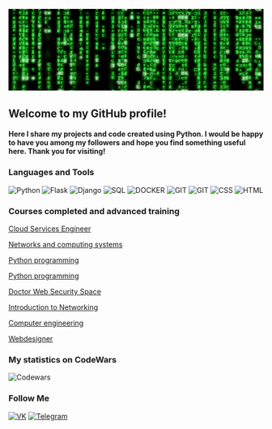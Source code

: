 ![Header](https://github.com/SergeyCicada/sergeycicada/blob/main/assets/b4e371619042d1e80918d09904e90f7d.gif)

## Welcome to my GitHub profile!
#### Here I share my projects and code created using Python. I would be happy to have you among my followers and hope you find something useful here. Thank you for visiting!
### Languages and Tools
![Python](https://img.shields.io/badge/-Python-040f04?style=for-the-badge&logo=python)
![Flask](https://img.shields.io/badge/-Flask-040f04?style=for-the-badge&logo=flask)
![Django](https://img.shields.io/badge/-Django-040f04?style=for-the-badge&logo=Django)
![SQL](https://img.shields.io/badge/-SQL-040f04?style=for-the-badge&logo=Postgresql)
![DOCKER](https://img.shields.io/badge/-DOCKER-040f04?style=for-the-badge&logo=docker)
![GIT](https://img.shields.io/badge/-git-040f04?style=for-the-badge&logo=git)
![GIT](https://img.shields.io/badge/-linux-040f04?style=for-the-badge&logo=Ubuntu)
![CSS](https://img.shields.io/badge/-CSS-040f04?style=for-the-badge&logo=css3)
![HTML](https://img.shields.io/badge/-HTML-040f04?style=for-the-badge&logo=HTML5)

### Courses completed and advanced training
[Cloud Services Engineer](https://github.com/SergeyCicada/completed_courses/blob/main/%D0%95%D0%B2%D0%B3%D1%80%D0%B0%D1%84%D0%BE%D0%B2%20%D0%A1%D0%B5%D1%80%D0%B3%D0%B5%D0%B9_20222%D0%98%D0%9E%D0%A100934%20(1)%20(1).pdf)

[Networks and computing systems](https://github.com/SergeyCicada/completed_courses/blob/main/Certificate%20for%20Cisco.pdf)

[Python programming](https://github.com/SergeyCicada/completed_courses/blob/main/stepik-certificate-67-3d823b1.pdf)

[Python programming](https://github.com/SergeyCicada/completed_courses/blob/main/stepik-certificate-58852-e829f55.pdf)

[Doctor Web Security Space](https://github.com/SergeyCicada/completed_courses/blob/main/photo_2023-03-23_10-21-55.jpg)

[Introduction to Networking](https://github.com/SergeyCicada/completed_courses/blob/main/stepik-certificate-58678-96bbf3f.pdf)

[Computer engineering](https://github.com/SergeyCicada/completed_courses/blob/main/%D0%95%D0%B2%D0%B3%D1%80%D0%B0%D1%84%D0%BE%D0%B2%20%D0%A1.%D0%90..pdf)

[Webdesigner](https://github.com/SergeyCicada/completed_courses/blob/main/19e1a8ebc96e08b4f7b74220ef3622c5.png)

### My statistics on СodeWars
![Codewars](https://github.r2v.ch/codewars?user=SergeyKelme)

### Follow Me
[![VK](https://img.shields.io/badge/-Vk-040f04?style=for-the-badge&logo=vk)](https://vk.com/id547128657)
[![Telegram](https://img.shields.io/badge/-telegram-040f04?style=for-the-badge&logo=telegram)](https://t.me/AlexeiYakish)

